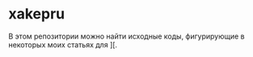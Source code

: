 xakepru
==========

В этом репозитории можно найти исходные коды, фигурирующие в некоторых моих статьях для [\]\[](https://xakep.ru/author/snovvcrash/).
